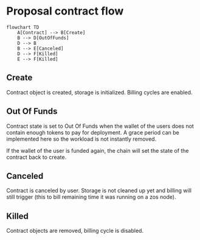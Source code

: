 # Proposal contract flow

```mermaid
flowchart TD
    A[Contract] --> B[Create]
    B --> D[OutOfFunds]
    D --> B
    B --> E[Canceled]
    D --> F[Killed]
    E --> F[Killed]
```

## Create

Contract object is created, storage is initialized. Billing cycles are enabled. 

## Out Of Funds

Contract state is set to Out Of Funds when the wallet of the users does not contain enough tokens to pay for deployment. A grace period can be implemented here so the workload is not instantly removed.

If the wallet of the user is funded again, the chain will set the state of the contract back to create.

## Canceled

Contract is canceled by user. Storage is not cleaned up yet and billing will still trigger (this to bill remaining time it was running on a zos node).

## Killed

Contract objects are removed, billing cycle is disabled.